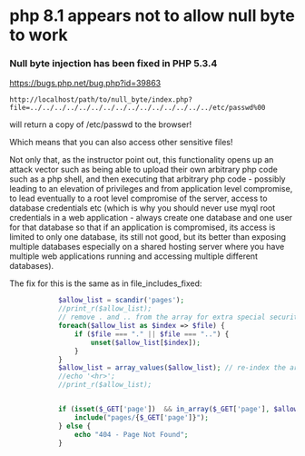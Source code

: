 # php 8.1 appears not to allow null byte to work

### Null byte injection has been fixed in PHP 5.3.4

https://bugs.php.net/bug.php?id=39863


```
http://localhost/path/to/null_byte/index.php?file=../../../../../../../../../../../../../../../etc/passwd%00
```

will return a copy of /etc/passwd to the browser!

Which means that you can also access other sensitive files!

Not only that, as the instructor point out, this functionality opens up an attack vector such as being able to upload their own arbitrary php code such as a php shell, and then executing that arbitrary php code - possibly leading to an elevation of privileges and from application level compromise, to lead eventually to a root level compromise of the server, access to database credentials etc (which is why you should never use myql root credentials in a web application - always create one database and one user for that database so that if an application is compromised, its access is limited to only one database, its still not good, but its better than exposing multiple databases especially on a shared hosting server where you have multiple web applications running and accessing multiple different databases).

The fix for this is the same as in file_includes_fixed:

```php
            $allow_list = scandir('pages');
            //print_r($allow_list);
            // remove . and .. from the array for extra special security sauce
            foreach($allow_list as $index => $file) {
                if ($file === "." || $file === "..") {
                    unset($allow_list[$index]);
                }
            }
            $allow_list = array_values($allow_list); // re-index the array
            //echo '<hr>';
            //print_r($allow_list);


            if (isset($_GET['page'])  && in_array($_GET['page'], $allow_list)) {
                include("pages/{$_GET['page']}");
            } else {
                echo "404 - Page Not Found";
            }

```